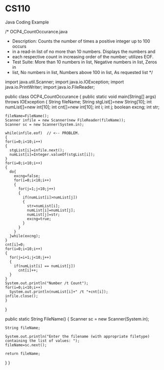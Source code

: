 # CS110
Java Coding Example

/* OCP4_CountOccurance.java
 * Description: Counts the number of times a positive integer up to 100 occurs 
 * in a read-in list of no more than 10 numbers.  Displays the numbers and
 * each respective count in increasing order of the number; utilizes EOF.
 * Test Suite: More than 10 numbers in list, Negative numbers in list, Zeros in 
 * list, No numbers in list, Numbers above 100 in list, As requested list
 */

import java.util.Scanner;
import java.io.IOException;
import java.io.PrintWriter;
import java.io.FileReader;

public class OCP4_CountOccurance
{
  public static void main(String[] args) throws IOException
  {
    String fileName;
    String stgList[]=new String[10];
    int numList[]=new int[10];
    int cnt[]=new int[10];
    int i;
    int j;
    boolean excng;
    int str;
    
    fileName=FileName();
    Scanner infile = new Scanner(new FileReader(fileName));
    Scanner sc = new Scanner(System.in);
    
    while(infile.eof)  // <-- PROBLEM.
    {
    for(i=0;i<10;i++)
    {
      stgList[i]=infile.next();
      numList[i]=Integer.valueOf(stgList[i]);
    }
    for(i=0;i<10;i++)
    {
      do{
        excng=false;
        for(i=0;i<10;i++)
        {
          for(j=1;j<10;j++)
          {
            if(numList[i]>numList[j])
            {
              str=numList[i];
              numList[i]=numList[j];
              numList[j]=str;
              excng=true;
            }
          }
        }
      }while(excng);
    }
    cnt[i]=0;
    for(i=0;i<10;i++)
    {
      for(j=i+1;j<10;j++)
      {
        if(numList[i] == numList[j])
          cnt[i]++;
      }
    }
    System.out.println("Number /t Count");
    for(i=0;i<10;i++)
      System.out.println(numList[i]+" /t "+cnt[i]);
    infile.close();
    }
  }

  public static String FileName()
  {
    Scanner sc = new Scanner(System.in);
    
    String fileName;
    
    System.out.println("Enter the filename (with appropriate filetype) containing the list of values: ");
    fileName=sc.next();
    
    return fileName;
  }
}
